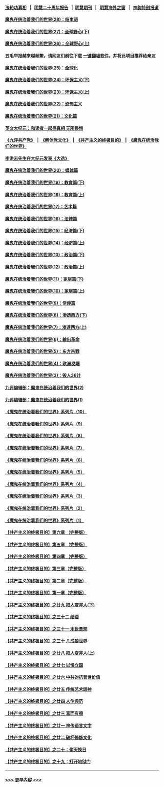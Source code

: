 #### [法轮功真相](https://github.com/gfw-breaker/truth/blob/master/README.md?t=0) &nbsp;&nbsp;|&nbsp;&nbsp; [明慧二十周年报告](https://github.com/gfw-breaker/mh-reports/blob/master/README.md?t=0) &nbsp;&nbsp;|&nbsp;&nbsp;[明慧期刊](https://github.com/gfw-breaker/mh-qikan) &nbsp;&nbsp;|&nbsp;&nbsp; [明慧海外之窗](https://github.com/gfw-breaker/mh-news/blob/master/README.md?t=0) &nbsp;&nbsp;|&nbsp;&nbsp; [神韵特别报道](https://github.com/gfw-breaker/mh-news/blob/master/shenyun.md?t=0)
#### [魔鬼在统治着我们的世界(28)：结束语](../pages/nsc422/n10936246.md?t=07161951) 
#### [魔鬼在统治着我们的世界(27)：全球野心(下)](../pages/nsc422/n10928319.md?t=07161951) 
#### [魔鬼在统治着我们的世界(26)：全球野心(上)](../pages/nsc422/n10900318.md?t=07161951) 
#### 五毛举报越来越频繁，请网友们前往下载 [一键翻墙软件](https://github.com/gfw-breaker/ssr-accounts)，并将此项目推荐给亲友
#### [魔鬼在统治着我们的世界(25)：全球化](../pages/nsc422/n10788205.md?t=07161951) 
#### [魔鬼在统治着我们的世界(24)：环保主义(下)](../pages/nsc422/n10695307.md?t=07161951) 
#### [魔鬼在统治着我们的世界(23)：环保主义(上)](../pages/nsc422/n10688613.md?t=07161951) 
#### [魔鬼在统治着我们的世界(22)：恐怖主义](../pages/nsc422/n10614727.md?t=07161951) 
#### [魔鬼在统治着我们的世界(21)：文化篇](../pages/nsc422/n10597706.md?t=07161951) 
#### [英文大纪元：和读者一起寻真相 无所畏惧](../pages/nsc422/n12542027.md?t=07161951) 
#### [《九评共产党》](https://github.com/begood0513/9ping.md/blob/master/README.md) &nbsp;|&nbsp; [《解体党文化》](../../../../jtdwh.md/blob/master/README.md)  &nbsp;|&nbsp; [《共产主义的终极目的》](../../../../gczydzjmd.md/blob/master/README.md) &nbsp;|&nbsp; [《魔鬼在统治我们的世界》](../../../../mgztzwmdsj.md/blob/master/README.md) 
#### [李洪志先生在大纪元发表《大选》](../pages/nsc422/n12534746.md?t=07161951) 
#### [魔鬼在统治着我们的世界(20)：媒体篇](../pages/nsc422/n10586579.md?t=07161951) 
#### [魔鬼在统治着我们的世界(19)：教育篇(下)](../pages/nsc422/n10564808.md?t=07161951) 
#### [魔鬼在统治着我们的世界(18)：教育篇(上)](../pages/nsc422/n10526970.md?t=07161951) 
#### [魔鬼在统治着我们的世界(17)：艺术篇](../pages/nsc422/n10499093.md?t=07161951) 
#### [魔鬼在统治着我们的世界(16)：法律篇](../pages/nsc422/n10485969.md?t=07161951) 
#### [魔鬼在统治着我们的世界(15)：经济篇(下)](../pages/nsc422/n10469975.md?t=07161951) 
#### [魔鬼在统治着我们的世界(14)：经济篇(上)](../pages/nsc422/n10457370.md?t=07161951) 
#### [魔鬼在统治着我们的世界(13)：政治篇(下)](../pages/nsc422/n10448270.md?t=07161951) 
#### [魔鬼在统治着我们的世界(12)：政治篇(上)](../pages/nsc422/n10444576.md?t=07161951) 
#### [魔鬼在统治着我们的世界(11)：家庭篇(下)](../pages/nsc422/n10440961.md?t=07161951) 
#### [魔鬼在统治着我们的世界(10)：家庭篇(上)](../pages/nsc422/n10435448.md?t=07161951) 
#### [魔鬼在统治着我们的世界(9)：信仰篇](../pages/nsc422/n10432159.md?t=07161951) 
#### [魔鬼在统治着我们的世界(8)：渗透西方(下)](../pages/nsc422/n10429603.md?t=07161951) 
#### [魔鬼在统治着我们的世界(7)：渗透西方(上)](../pages/nsc422/n10426013.md?t=07161951) 
#### [魔鬼在统治着我们的世界(6)：输出革命](../pages/nsc422/n10421536.md?t=07161951) 
#### [魔鬼在统治着我们的世界(5)：东方杀戮](../pages/nsc422/n10417707.md?t=07161951) 
#### [魔鬼在统治着我们的世界(4)：欧洲发端](../pages/nsc422/n10414890.md?t=07161951) 
#### [魔鬼在统治着我们的世界(3)：毁人36计](../pages/nsc422/n10411583.md?t=07161951) 
#### [九评编辑部：魔鬼在统治着我们的世界(2)](../pages/nsc422/n10410036.md?t=07161951) 
#### [九评编辑部：魔鬼在统治着我们的世界(1)](../pages/nsc422/n10406825.md?t=07161951) 
#### [《魔鬼在统治着我们的世界》系列片（10）](../pages/nsc422/n12292670.md?t=07161951) 
#### [《魔鬼在统治着我们的世界》系列片（9）](../pages/nsc422/n12290859.md?t=07161951) 
#### [《魔鬼在统治着我们的世界》系列片（8）](../pages/nsc422/n12287445.md?t=07161951) 
#### [《魔鬼在统治着我们的世界》系列片（7）](../pages/nsc422/n12283425.md?t=07161951) 
#### [《魔鬼在统治着我们的世界》系列片（6）](../pages/nsc422/n12282314.md?t=07161951) 
#### [《魔鬼在统治着我们的世界》系列片（5）](../pages/nsc422/n12281419.md?t=07161951) 
#### [《魔鬼在统治着我们的世界》系列片（4）](../pages/nsc422/n12274024.md?t=07161951) 
#### [《魔鬼在统治着我们的世界》系列片（3）](../pages/nsc422/n12271322.md?t=07161951) 
#### [《魔鬼在统治着我们的世界》系列片（2）](../pages/nsc422/n12269049.md?t=07161951) 
#### [《魔鬼在统治着我们的世界》系列片（1）](../pages/nsc422/n12267575.md?t=07161951) 
#### [【共产主义的终极目的】第六章 （完整版）](../pages/nsc422/n11428913.md?t=07161951) 
#### [【共产主义的终极目的】第五章 （完整版）](../pages/nsc422/n11428912.md?t=07161951) 
#### [【共产主义的终极目的】第四章 （完整版）](../pages/nsc422/n11428907.md?t=07161951) 
#### [【共产主义的终极目的】第三章（完整版）](../pages/nsc422/n11428848.md?t=07161951) 
#### [【共产主义的终极目的】第二章（完整版）](../pages/nsc422/n11428831.md?t=07161951) 
#### [【共产主义的终极目的】第一章（完整版）](../pages/nsc422/n11417651.md?t=07161951) 
#### [【共产主义的终极目的】之廿九 把人变非人(下)](../pages/nsc422/n11344140.md?t=07161951) 
#### [【共产主义的终极目的】之三十二 结语](../pages/nsc422/n11360535.md?t=07161951) 
#### [【共产主义的终极目的】之三十一 末世景观](../pages/nsc422/n11351129.md?t=07161951) 
#### [【共产主义的终极目的】之三十 几成狼世界](../pages/nsc422/n11348280.md?t=07161951) 
#### [【共产主义的终极目的】之廿八 把人变非人(上)](../pages/nsc422/n11340492.md?t=07161951) 
#### [【共产主义的终极目的】之廿七 以恨立国](../pages/nsc422/n11336944.md?t=07161951) 
#### [【共产主义的终极目的】之廿六 中共对抗普世价值](../pages/nsc422/n11324785.md?t=07161951) 
#### [【共产主义的终极目的】之廿五 传统艺术颂神](../pages/nsc422/n11296396.md?t=07161951) 
#### [【共产主义的终极目的】之廿四 人伦典范](../pages/nsc422/n11296397.md?t=07161951) 
#### [【共产主义的终极目的】之廿三 富而有德](../pages/nsc422/n11283598.md?t=07161951) 
#### [【共产主义的终极目的】之廿一 神传语言文字](../pages/nsc422/n11263265.md?t=07161951) 
#### [【共产主义的终极目的】之廿二 破坏修炼文化](../pages/nsc422/n11245728.md?t=07161951) 
#### [【共产主义的终极目的】之二十：偷天换日](../pages/nsc422/n11238846.md?t=07161951) 
#### [【共产主义的终极目的】之十九：打开地狱门](../pages/nsc422/n11206376.md?t=07161951) 

----
#### [ >>> 更早内容 <<< ](../indexes/nsc422-earlier.md)
